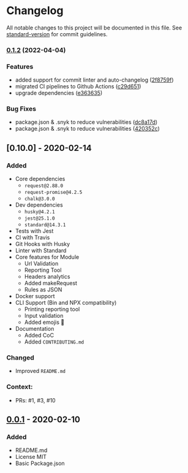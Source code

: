 # Changelog

All notable changes to this project will be documented in this file. See [standard-version](https://github.com/conventional-changelog/standard-version) for commit guidelines.

### [0.1.2](https://github.com/ulisesGascon/check-my-headers/compare/v0.1.1...v0.1.2) (2022-04-04)


### Features

* added support for commit linter and auto-changelog ([2f8759f](https://github.com/ulisesGascon/check-my-headers/commits/2f8759f33abd28a8c98dae54a0888e408dd43b2b))
* migrated CI pipelines to Github Actions ([c29d651](https://github.com/ulisesGascon/check-my-headers/commits/c29d6514322b5c181a7fa7db1ad323c61cae3b4b))
* upgrade dependencies ([e363635](https://github.com/ulisesGascon/check-my-headers/commits/e3636353e96d7674258c5622886bb3f3786cd94a))


### Bug Fixes

* package.json & .snyk to reduce vulnerabilities ([dc8a17d](https://github.com/ulisesGascon/check-my-headers/commits/dc8a17d3137f6500f56123757e1da13fa1291c3e))
* package.json & .snyk to reduce vulnerabilities ([420352c](https://github.com/ulisesGascon/check-my-headers/commits/420352c4ee3b8458775a218e812be2c82e8a8b57))

## [0.10.0] - 2020-02-14

### Added

- Core dependencies
  - `request@2.88.0`
  - `request-promise@4.2.5`
  - `chalk@3.0.0`
- Dev dependencies
  - `husky@4.2.1`
  - `jest@25.1.0`
  - `standard@14.3.1`
- Tests with Jest
- CI with Travis
- Git Hooks with Husky
- Linter with Standard
- Core features for Module
  - Url Validation
  - Reporting Tool
  - Headers analytics
  - Added makeRequest
  - Rules as JSON
- Docker support
- CLI Support (Bin and NPX compatibility)
  - Printing reporting tool
  - Input validation
  - Added emojis 🎉
- Documentation
  - Added CoC
  - Added `CONTRIBUTING.md`

### Changed

- Improved `README.md`


### Context:
- PRs: #1, #3, #10

## [0.0.1] - 2020-02-10

### Added

- README.md
- License MIT
- Basic Package.json

[Unreleased]: https://github.com/ulisesgascon/check-my-headers/compare/v1.0.0...HEAD
[0.0.1]: https://github.com/ulisesgascon/check-my-headers/releases/tag/v0.0.1